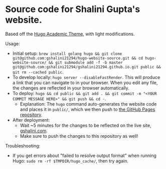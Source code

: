 # Source code for Shalini Gupta's website.

Based off the [Hugo Academic Theme](https://github.com/wowchemy/starter-hugo-academic), with light modifications.

Usage:
* Initial setup: `brew install golang hugo && git clone git@github.com:gshalini21294/hugo-website-source.git && cd hugo-website-source/ && git submodule add -f -b master git@github.com:gshalini21294/gshalini21294.github.io.git public && git rm --cached public`.
* To develop locally: `hugo server --disableFastRender`. This will produce a link that you can navigate to in your browser. When you edit any file, the changes are reflected in your browser automatically.
* To deploy: `hugo && cd public && git add . && git commit -m "<YOUR COMMIT MESSAGE HERE>" && git push && cd -`.
  * Explanation: The `hugo` command auto-generates the website code and places it in `public/`, which we then push to [the GitHub Pages repository](https://github.com/gshalini21294/gshalini21294.github.io).
* After deployment:
  * Wait ~5 minutes for the changes to be reflected on the live site, [gshalini.com](https://gshalini.com/).
  * Make sure to push the changes to this repository as well!

Troubleshooting:
* If you get errors about "failed to resolve output format" when running Hugo: `sudo rm -rf $TMPDIR/hugo_cache/`, then try again.